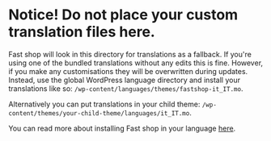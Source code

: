 # Notice! Do not place your custom translation files here.

Fast shop will look in this directory for translations as a fallback. If you're using one of the bundled translations without any edits this is fine. However, if you make any customisations they will be overwritten during updates. Instead, use the global WordPress language directory and install your translations like so: `/wp-content/languages/themes/fastshop-it_IT.mo`.

Alternatively you can put translations in your child theme: `/wp-content/themes/your-child-theme/languages/it_IT.mo`.

You can read more about installing Fast shop in your language [here](http://docs.pootlepress.com/document/installing-fastshop-in-your-language/).
